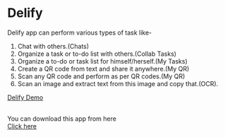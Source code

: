 # Delify

Delify app can perform various types of task like-
1. Chat with others.(Chats)
2. Organize a task or to-do list with others.(Collab Tasks)
3. Organize a to-do or task list for himself/herself.(My Tasks)
4. Create a QR code from text and share it anywhere.(My QR)
5. Scan any QR code and perform as per QR codes.(My QR)
6. Scan an image and extract text from this image and copy that.(OCR).<br/>

[Delify Demo](https://user-images.githubusercontent.com/71321553/178896450-c95c5c8f-a3fb-4dc5-adeb-7aee373d2d9e.mp4)

<br/>You can download this app from here<br/>
[Click here](https://drive.google.com/file/d/1315lQHetvk6xGfwqXGda0q9oUewDcShP/view)<br/>


